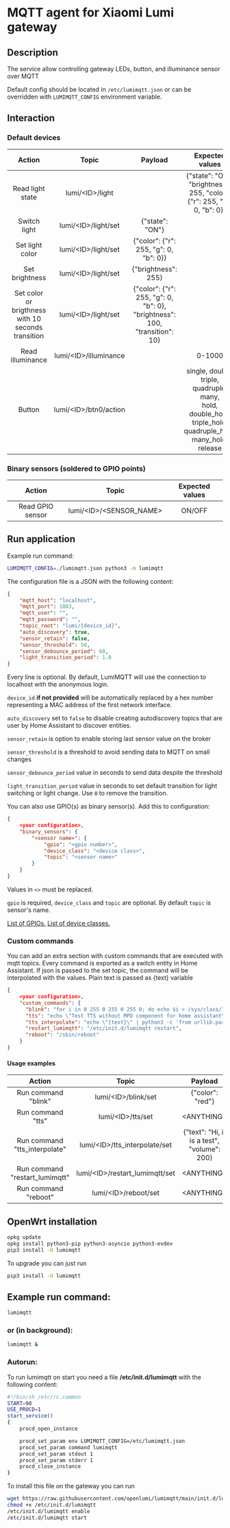 # MQTT agent for Xiaomi Lumi gateway

## Description

The service allow controlling gateway LEDs, button, and illuminance 
sensor over MQTT

Default config should be located in `/etc/lumimqtt.json` or 
can be overridden with `LUMIMQTT_CONFIG` environment variable.


## Interaction

### Default devices

|      Action      |         Topic         |                Payload                |                                                          Expected values          |
|:----------------:|:---------------------:|:-------------------------------------:|:---------------------------------------------------------------------------------:|
| Read light state | lumi/&lt;ID&gt;/light       |                                       | {"state": "ON", "brightness": 255, "color": {"r": 255, "g": 0, "b": 0}}     |
| Switch light     | lumi/&lt;ID&gt;/light/set   | {"state": "ON"}                       |                                                                             |
| Set light color  | lumi/&lt;ID&gt;/light/set   | {"color": {"r": 255, "g": 0, "b": 0}} |                                                                             |
| Set brightness   | lumi/&lt;ID&gt;/light/set   | {"brightness": 255}                   |                                                                             |
| Set color or brigthness with 10 seconds transition | lumi/&lt;ID&gt;/light/set | {"color": {"r": 255, "g": 0, "b": 0}, "brightness": 100, "transition": 10} |        |
| Read illuminance | lumi/&lt;ID&gt;/illuminance |                                       | 0-1000                                                                      |
| Button           | lumi/&lt;ID&gt;/btn0/action | | single, double, triple, quadruple, many,<br>hold, double_hold, triple_hold, quadruple_hold, many_hold,<br>release |



### Binary sensors (soldered to GPIO points)

|      Action      |          Topic          | Expected values |
|:----------------:|:-----------------------:|:---------------:|
| Read GPIO sensor | lumi/&lt;ID&gt;/<SENSOR_NAME> | ON/OFF          |


## Run application
Example run command:

```sh 
LUMIMQTT_CONFIG=./lumimqtt.json python3 -m lumimqtt
```

The configuration file is a JSON with the following content:

```json
{
    "mqtt_host": "localhost",
    "mqtt_port": 1883,
    "mqtt_user": "",
    "mqtt_password": "",
    "topic_root": "lumi/{device_id}",
    "auto_discovery": true,
    "sensor_retain": false,
    "sensor_threshold": 50,
    "sensor_debounce_period": 60,
    "light_transition_period": 1.0
}
```
Every line is optional. By default, LumiMQTT will use the connection
to localhost with the anonymous login.

`device_id` **if not provided** will be automatically replaced by a hex number 
representing a MAC address of the first network interface.

`auto_discovery` set to `false` to disable creating autodiscovery topics that
are user by Home Assistant to discover entities.

`sensor_retain` is option to enable storing last sensor value on the broker

`sensor_threshold` is a threshold to avoid sending data to MQTT on small 
changes

`sensor_debounce_period` value in seconds to send data despite the threshold

`light_transition_period` value in seconds to set default transition for light
switching or light change. Use `0` to remove the transition.

You can also use GPIO(s) as binary sensor(s). Add this to configuration:

```json
{
    <your configuration>,
    "binary_sensors": {
        "<sensor name>": {
            "gpio": "<gpio number>",
            "device_class": "<device class>",
            "topic": "<sensor name>"
        }
    }
}
```

Values in `<>` must be replaced.

`gpio` is required, `device_class` and `topic` are optional. By default `topic` is sensor's name.

[List of GPIOs.](https://github.com/openlumi/xiaomi-gateway-openwrt#gpio)
[List of device classes.](https://www.home-assistant.io/integrations/binary_sensor/#device-class)

### Custom commands

You can add an extra section with custom commands that are executed with 
mqtt topics. Every command is exported as a switch entity in Home Assistant.
If json is passed to the set topic, the command will be interpolated with 
the values. Plain text is passed as {text} variable 
```json
{
    <your configuration>,
    "custom_commands": {
      "blink": "for i in 0 255 0 255 0 255 0; do echo $i > /sys/class/leds/{color}/brightness; sleep 1; done",
      "tts": "echo \"Test TTS without MPD component for home assistant\" | python3 -c 'from urllib.parse import quote_plus;from sys import stdin;print(\"wget -O /tmp/tts.mp3 -U Mozilla \\\"http://translate.google.com/translate_tts?q=\"+quote_plus(stdin.read()[:100])+\"&ie=UTF-8&tl=en&total=1&idx=0&client=tw-ob&prev=input&ttsspeed=1\\\" && amixer set Master 200 && mpg123 /tmp/tts.mp3\")' | sh 2> /dev/null",
      "tts_interpolate": "echo \"{text}\" | python3 -c 'from urllib.parse import quote_plus;from sys import stdin;print(\"wget -O /tmp/tts.mp3 -U Mozilla \\\"http://translate.google.com/translate_tts?q=\"+quote_plus(stdin.read()[:100])+\"&ie=UTF-8&tl=en&total=1&idx=0&client=tw-ob&prev=input&ttsspeed=1\\\" && amixer set Master {volume} && mpg123 /tmp/tts.mp3\")' | sh 2> /dev/null",
      "restart_lumimqtt": "/etc/init.d/lumimqtt restart",
      "reboot": "/sbin/reboot"
    }
}
```

#### Usage examples

|             Action             |              Topic             |                   Payload                         |
|:------------------------------:|:------------------------------:|:-------------------------------------------------:|
| Run command "blink"            | lumi/&lt;ID&gt;/blink/set            | {"color": "red"}                            |
| Run command "tts"              | lumi/&lt;ID&gt;/tts/set              | &lt;ANYTHING&gt;                            |
| Run command "tts_interpolate"  | lumi/&lt;ID&gt;/tts_interpolate/set  | {"text": "Hi, it is a test", "volume": 200} |
| Run command "restart_lumimqtt" | lumi/&lt;ID&gt;/restart_lumimqtt/set | &lt;ANYTHING&gt;                            |
| Run command "reboot"           | lumi/&lt;ID&gt;/reboot/set           | &lt;ANYTHING&gt;                            |

## OpenWrt installation

```sh 
opkg update 
opkg install python3-pip python3-asyncio python3-evdev
pip3 install -U lumimqtt
```

To upgrade you can just run

```sh
pip3 install -U lumimqtt
```

## Example run command:

```sh
lumimqtt
```

### or (in background):

```sh
lumimqtt &
```

### Autorun:
To run lumimqtt on start you need a file 
 **/etc/init.d/lumimqtt** with the following content:

```sh
#!/bin/sh /etc/rc.common
START=98
USE_PROCD=1
start_service()
{
    procd_open_instance

    procd_set_param env LUMIMQTT_CONFIG=/etc/lumimqtt.json
    procd_set_param command lumimqtt
    procd_set_param stdout 1
    procd_set_param stderr 1
    procd_close_instance
}
```

To install this file on the gateway you can run

```sh
wget https://raw.githubusercontent.com/openlumi/lumimqtt/main/init.d/lumimqtt -O /etc/init.d/lumimqtt
chmod +x /etc/init.d/lumimqtt
/etc/init.d/lumimqtt enable
/etc/init.d/lumimqtt start
```

